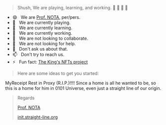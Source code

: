 > Shush, We are playing, learning, and working. 🤫 🤫 🤫 🤫

- 😄 &nbsp; We are [Prof. NOTA](https://deeplinks.straight-line.org/), per/pers.
- 🤙 &nbsp; We are currently playing.
- 🌱 &nbsp; We are currently learning.
- 🔭 &nbsp; We are currently working.
- 👯 &nbsp; We are not looking to collaborate.
- 🤔 &nbsp; We are not looking for help.
- 💬 &nbsp; Don't ask us about that.
- 📫 &nbsp; Don't try to reach us.
- ⚡ &nbsp; Fun fact: [The King's NFTs project](https://iqraa.straight-line.org/the-kings-nfts/)

> Here are some ideas to get you started:

MyReceipt Rest in Proxy (R.I.P.)!!!! Since a home is all he wanted to be, so this is a home for him in 0101 Universe, even just a straight line of our origin.

> Regards
>
> [Prof. NOTA](https://deeplinks.straight-line.org/)
>
> [init.straight-line.org](https://init.straight-line.org/)
